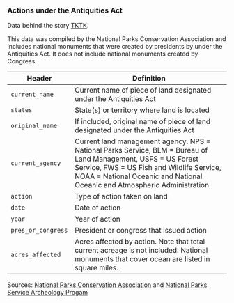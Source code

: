 ### Actions under the Antiquities Act 

Data behind the story [TKTK](http://fivethirtyeight.com/features/tktk/). 

This data was compiled by the National Parks Conservation Association and includes national monuments that were created by presidents by under the Antiquities Act. It does not include national monuments created by Congress. 

Header | Definition
---|---------
`current_name` | Current name of piece of land designated under the Antiquities Act
`states` | State(s) or territory where land is located
`original_name` | If included, original name of piece of land designated under the Antiquities Act
`current_agency` | Current land management agency. NPS = National Parks Service, BLM = Bureau of Land Management, USFS = US Forest Service, FWS = US Fish and Wildlife Service, NOAA = National Oceanic and National Oceanic and Atmospheric Administration 
`action` | Type of action taken on land 
`date` | Date of action
`year` | Year of action
`pres_or_congress` | President or congress that issued action
`acres_affected` | Acres affected by action. Note that total current acreage is not included. National monuments that cover ocean are listed in square miles.

Sources: [National Parks Conservation Association](https://www.npca.org/) and [National Parks Service Archeology Progam](https://www.nps.gov/history/archeology/sites/antiquities/MonumentsList.htm)
